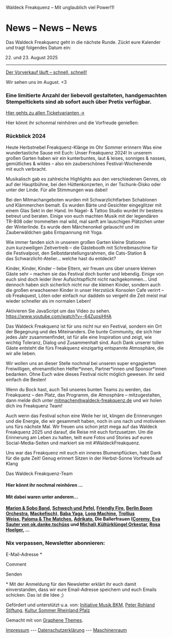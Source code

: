 Waldeck Freakquenz – Mit unglaublich viel Power!1!

 News – News – News
==========

Das Waldeck Freakquenz geht in die nächste Runde. Zückt eure Kalender und tragt folgendes Datum ein:

22. und 23. August 2025
----------

[Der Vorverkauf läuft – schnell, schnell!](https://www.waldeck-freakquenz.de/tickets/)

Wir sehen uns im August. \<3

### Eine limitierte Anzahl der liebevoll gestalteten, handgemachten Stempeltickets sind ab sofort auch über Pretix verfügbar.  ###

[](https://www.waldeck-freakquenz.de/wp-content/uploads/sites/4/2025/06/Stempeltickets-2025.png)

[Hier gehts zu allen Ticketvarianten -\>](https://www.waldeck-freakquenz.de/tickets/)

Hier könnt ihr schonmal reinhören und die Vorfreude genießen:

### Rückblick 2024 ###

Heute Herbstnebel
Freakquenz-Klänge im Ohr
Sommer erinnern
Was eine wundertastiche Sause mit Euch: Unser Freakquenz 2024! In unserem großen Garten haben wir ein kunterbuntes, laut & leises, sonniges & nasses, gemütliches & wildes – also ein zauberschönes Festival-Wochenende mit euch verbracht.

Musikalisch gab es zahlreiche Highlights aus den verschiedenen Genres, ob auf der Hauptbühne, bei den Hüttenkonzerten, in der Tschunk-Disko oder unter der Linde. Für alle Stimmungen was dabei!

Bei den Mitmachangeboten wurden mit Schwarzlichtfarben Schablonen und Klämmerchen bemalt. Es wurden Bärte und Gesichter eingeglitzer mit einem Glas Sekt in der Hand. Im Nagel- & Tattoo Studio wurdet ihr bestens betreut und beraten. Einige von euch machten Musik mit der legendären TR-808 oder trommelten mal wild, mal sanft am lauschigen Plätzchen unter der Winterlinde. Es wurde dem Märchenonkel gelauscht und im Zauberwäldchen gabs Entspannung mit Yoga.

Wie immer fanden sich in unserem großen Garten kleine Stationen zum kurzweiligen Zeitvertreib – die Gästebooth mit Schreibmaschine für die Festivalpost, den Selbstdarstellungsrahmen, die Cats-Station & das Schwarzlicht-Atelier… welche hast du entdeckt?

Kinder, Kinder, Kinder – liebe Eltern, wir freuen uns über unsere kleinen Gäste sehr – machen sie das Festival doch bunter und lebendig. Einige von euch sind doch leider ihrer Aufsichtspflicht nicht nachgekommen… Und dennoch haben sich sicherlich nicht nur die kleinen Kinder, sondern auch die großen erwachsenen Kinder in unser Herzstück Konsolen Cafe verirrt – ob Freakquest, Löten oder einfach nur daddeln so vergeht die Zeit meist mal wieder schneller als im normalen Leben!

Aktivieren Sie JavaScript um das Video zu sehen.
<https://www.youtube.com/watch?v=-64ZuosjHHA>

Das Waldeck Freakquenz ist für uns nicht nur ein Festival, sondern ein Ort der Begegnung und des Miteinanders. Die bunte Community, die sich hier jedes Jahr zusammenfindet, ist für alle eine Inspiration und zeigt, wie wichtig Toleranz, Dialog und Zusammenhalt sind. Auch Dank unserer tollen Gäste entsteht die fürs Freakquenz einzigartig entspannte Atmosphäre, die wir alle lieben.

Wir wollen uns an dieser Stelle nochmal bei unseren super engagierten Freiwilligen, ehrenamtlichen Helfer\*innen, Partner\*innen und Sponsor\*innen bedanken. Ohne Euch wäre dieses Festival nicht möglich gewesen. Ihr seid einfach die Besten!

Wenn du Bock hast, auch Teil unseres bunten Teams zu werden, das Freakquenz – den Platz, das Programm, die Atmosphäre – mitzugestalten, dann melde dich unter mitmachen@waldeck-freakquenz.de und wir holen dich ins Freakquenz Team!

Auch wenn das Festival schon eine Weile her ist, klingen die Erinnerungen und die Energie, die wir gesammelt haben, noch in uns nach und motivieren uns fürs nächste Mal. Wir freuen uns schon jetzt mega auf das Waldeck Freakquenz 2025 und darauf, die Reise mit euch fortzusetzen. Um die Erinnerung am Leben zu halten, teilt eure Fotos und Stories auf euren Social-Media-Seiten und markiert sie mit #WaldeckFreakquenz.

Uns war das Freakquenz mit euch ein inneres Blumenpflücken, habt Dank für die gute Zeit!
Genug erinnert
Sitzen in der Herbst-Sonne
Vorfreude auf Klang

Das Waldeck Freakquenz-Team

#### Hier könnt ihr nochmal reinhören … ####

#### Mit dabei waren unter anderem… ####

**[Marion & Sobo Band](https://youtu.be/HejioNXpKnQ), [Schwech und Pefel](https://www.youtube.com/watch?v=b51tEgudsuM), [Friendly Fire](https://www.youtube.com/watch?v=VywnZOfECqI), [Berlin Boom Orchestra](https://youtu.be/byamsJ4GZcU?si=aYWGPpHF6nlOEwUt), [Mackefisch](https://youtu.be/cMKN6e17F9s?si=4Yfqth8sCLOChbGa)), [Baba Yaga](https://youtu.be/K2k6kwoXgkI?si=13W-R26-HaHVyE-V), [Loop Machine](https://youtu.be/VzXGH5uIbUo?si=m5S-0th6ejgLXZeF), [Trollius Weiss](https://youtu.be/V_tmV7TCAHs?si=xPbGRwD3KGnoBYki), [Paloma & The Matches](https://youtu.be/mAsfmCsA8F4?si=oIA4_PXG5mwQ337g), [Adrikato](https://www.youtube.com/watch?v=Mw19VTJZ--k), Die Ballerfrauen ([Coremy](https://youtu.be/Nfk3LYIgaAA?si=fN4oKk1WbJSHFGx8), [Eva Sauter von ok.danke.tschüss](https://youtu.be/atWbWs3QIWo?si=znwpkS4cGMEGtv77) und [Michal](https://youtu.be/uIVOOIqo-cA?si=_yUoJxtj7sV8Mxsq)),[Kültürklüngel Orkestar](https://www.youtube.com/watch?v=YluxpfA3K8I), [Rosa Hoelger](https://www.youtube.com/watch?v=HVdT-n5hrvo), …**

###  ###

### **Nix verpassen, Newsletter abonnieren:** ###

E-Mail-Adresse \*

Comment

Senden

\* Mit der Anmeldung für den Newsletter erklärt ihr euch damit einverstanden, dass wir eure Email-Adresse speichern und euch Emails schicken. Das ist die Idee ;)

Gefördert und unterstützt u.a. von: [Initiative Musik](https://www.initiative-musik.de/),[BKM](https://www.kulturstaatsministerin.de/DE/startseite/startseite_node.html), [Peter Rohland Stiftung](https://www.peter-rohland-stiftung.de/), [Kultur Sommer Rheinland Pfalz](https://kultursommer.de/)

[](https://www.waldeck-freakquenz.de/wp-content/uploads/sites/4/2025/06/Logos-FRQZ.png)

 Gemacht mit  von [Graphene Themes](https://www.graphene-theme.com/).

[Impressum](https://www.waldeck-freakquenz.de/impressum/) --- [Datenschutzerklärung](https://www.waldeck-freakquenz.de/datenschutzerklaerung/) --- [Maschinenraum](https://www.waldeck-freakquenz.de/wp-login.php)
